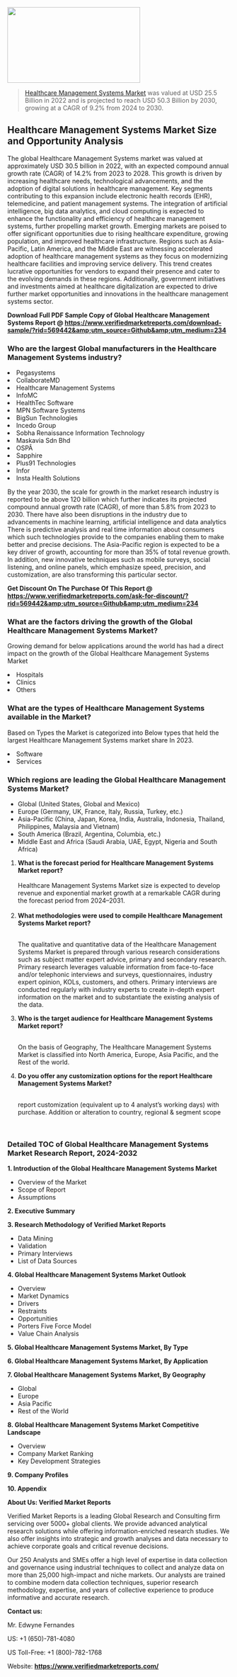 <img src="https://ffe5etoiles.com/wp-content/uploads/2024/12/MST1-300x171.png" alt="" width="300" height="171" class="alignnone size-medium wp-image-20088" /><blockquote><p><p><a href="https://www.verifiedmarketreports.com/download-sample/?rid=569442&utm_source=Github&utm_medium=234" target="_blank">Healthcare Management Systems Market</a> was valued at USD 25.5 Billion in 2022 and is projected to reach USD 50.3 Billion by 2030, growing at a CAGR of 9.2% from 2024 to 2030.</p></blockquote><p><h2>Healthcare Management Systems Market Size and Opportunity Analysis</h2>The global Healthcare Management Systems market was valued at approximately USD 30.5 billion in 2022, with an expected compound annual growth rate (CAGR) of 14.2% from 2023 to 2028. This growth is driven by increasing healthcare needs, technological advancements, and the adoption of digital solutions in healthcare management. Key segments contributing to this expansion include electronic health records (EHR), telemedicine, and patient management systems. The integration of artificial intelligence, big data analytics, and cloud computing is expected to enhance the functionality and efficiency of healthcare management systems, further propelling market growth. Emerging markets are poised to offer significant opportunities due to rising healthcare expenditure, growing population, and improved healthcare infrastructure. Regions such as Asia-Pacific, Latin America, and the Middle East are witnessing accelerated adoption of healthcare management systems as they focus on modernizing healthcare facilities and improving service delivery. This trend creates lucrative opportunities for vendors to expand their presence and cater to the evolving demands in these regions. Additionally, government initiatives and investments aimed at healthcare digitalization are expected to drive further market opportunities and innovations in the healthcare management systems sector.</p><p class=""><strong>Download Full PDF Sample Copy of Global Healthcare Management Systems Report @ <a href="https://www.verifiedmarketreports.com/download-sample/?rid=569442&amp;utm_source=Github&amp;utm_medium=234" target="_blank">https://www.verifiedmarketreports.com/download-sample/?rid=569442&amp;utm_source=Github&amp;utm_medium=234</a></strong></p><h3 id="" class="">Who are the largest Global manufacturers in the Healthcare Management Systems industry?</h3><p><li>Pegasystems</li><li> CollaborateMD</li><li> Healthcare Management Systems</li><li> InfoMC</li><li> HealthTec Software</li><li> MPN Software Systems</li><li> BigSun Technologies</li><li> Incedo Group</li><li> Sobha Renaissance Information Technology</li><li> Maskavia Sdn Bhd</li><li> OSPÂ </li><li> Sapphire</li><li> Plus91 Technologies</li><li> Infor</li><li> Insta Health Solutions</li></p><div class=""><div class="" dir="" data-message-author-role="" data-message-id="" data-message-model-slug=""><div class=""><div class=""><div class=""><div class="" dir="" data-message-author-role="" data-message-id="" data-message-model-slug=""><div class=""><div class=""><p>By the year 2030, the scale for growth in the market research industry is reported to be above 120 billion which further indicates its projected compound annual growth rate (CAGR), of more than 5.8% from 2023 to 2030. There have also been disruptions in the industry due to advancements in machine learning, artificial intelligence and data analytics There is predictive analysis and real time information about consumers which such technologies provide to the companies enabling them to make better and precise decisions. The Asia-Pacific region is expected to be a key driver of growth, accounting for more than 35% of total revenue growth. In addition, new innovative techniques such as mobile surveys, social listening, and online panels, which emphasize speed, precision, and customization, are also transforming this particular sector.</p><p><strong>Get Discount On The Purchase Of This Report @&nbsp; <a href="https://www.verifiedmarketreports.com/ask-for-discount/?rid=569442&amp;utm_source=Github&amp;utm_medium=234" target="_blank">https://www.verifiedmarketreports.com/ask-for-discount/?rid=569442&amp;utm_source=Github&amp;utm_medium=234</a></strong></p></div></div></div></div></div></div></div></div><h3 id="" class="">What are the factors driving the growth of the Global Healthcare Management Systems Market?</h3><p id="" class="">Growing demand for below applications around the world has had a direct impact on the growth of the Global Healthcare Management Systems Market</p><p id="" class=""><li>Hospitals</li><li> Clinics</li><li> Others</li></p><h3 id="" class="">What are the types of Healthcare Management Systems available in the Market?</h3><p id="" class="">Based on Types the Market is categorized into Below types that held the largest Healthcare Management Systems market share In 2023.</p><p id="" class=""><li>Software</li><li> Services</li></p><h3 id="" class="">Which regions are leading the Global Healthcare Management Systems Market?</h3><ul><li>Global (United States, Global and Mexico)</li><li>Europe (Germany, UK, France, Italy, Russia, Turkey, etc.)</li><li>Asia-Pacific (China, Japan, Korea, India, Australia, Indonesia, Thailand, Philippines, Malaysia and Vietnam)</li><li>South America (Brazil, Argentina, Columbia, etc.)</li><li>Middle East and Africa (Saudi Arabia, UAE, Egypt, Nigeria and South Africa)</li></ul><p><ol><li><strong>What is the forecast period for Healthcare Management Systems Market report?<br /></strong><br /><span data-sheets-root="1" data-sheets-value="{&quot;1&quot;:2,&quot;2&quot;:&quot;XXXX size is expected to develop revenue and exponential market growth at a remarkable CAGR during the forecast period from 2024&ndash;2030.&quot;}" data-sheets-userformat="{&quot;2&quot;:12674,&quot;4&quot;:{&quot;1&quot;:2,&quot;2&quot;:16776960},&quot;10&quot;:2,&quot;11&quot;:0,&quot;15&quot;:&quot;Arial&quot;,&quot;16&quot;:12}">Healthcare Management Systems Market size is expected to develop revenue and exponential market growth at a remarkable CAGR during the forecast period from 2024&ndash;2031.</span><br /><br /></li><li><strong>What methodologies were used to compile Healthcare Management Systems Market report?<br /><br /></strong><p>The qualitative and quantitative data of the&nbsp;Healthcare Management Systems Market is prepared through various research considerations such as subject matter expert advice, primary and secondary research. Primary research leverages valuable information from face-to-face and/or telephonic interviews and surveys, questionnaires, industry expert opinion, KOLs, customers, and others. Primary interviews are conducted regularly with industry experts to create in-depth expert information on the market and to substantiate the existing analysis of the data.&nbsp;</p></li><li><strong>Who is the target audience for Healthcare Management Systems Market report?<br /><br /></strong><p>On the basis of Geography, The&nbsp;Healthcare Management Systems Market is classified into North America, Europe, Asia Pacific, and the Rest of the world.</p></li><li><strong>Do you offer any customization options for the report Healthcare Management Systems Market?<br /><br /></strong><p>report customization (equivalent up to 4 analyst&rsquo;s working days) with purchase. Addition or alteration to country, regional &amp; segment scope</p><p>&nbsp;</p></li></ol></p><h3 id="" class="">Detailed TOC of Global Healthcare Management Systems Market Research Report, 2024-2032</h3><p id="" class=""><strong>1. Introduction of the Global Healthcare Management Systems Market</strong></p><ul><li>Overview of the Market</li><li>Scope of Report</li><li>Assumptions</li></ul><p id="" class=""><strong>2. Executive Summary</strong></p><p id="" class=""><strong>3. Research Methodology of&nbsp;Verified Market Reports</strong></p><ul><li>Data Mining</li><li>Validation</li><li>Primary Interviews</li><li>List of Data Sources</li></ul><p id="" class=""><strong>4. Global Healthcare Management Systems Market Outlook</strong></p><ul><li>Overview</li><li>Market Dynamics</li><li>Drivers</li><li>Restraints</li><li>Opportunities</li><li>Porters Five Force Model</li><li>Value Chain Analysis</li></ul><p id="" class=""><strong>5. Global Healthcare Management Systems Market, By&nbsp;Type</strong></p><p id="" class=""><strong>6. Global Healthcare Management Systems Market, By Application</strong></p><p id="" class=""><strong>7. Global Healthcare Management Systems Market, By Geography</strong></p><ul><li>Global</li><li>Europe</li><li>Asia Pacific</li><li>Rest of the World</li></ul><p id="" class=""><strong>8. Global Healthcare Management Systems Market Competitive Landscape</strong></p><ul><li>Overview</li><li>Company Market Ranking</li><li>Key Development Strategies</li></ul><p id="" class=""><strong>9. Company Profiles</strong></p><p id="" class=""><strong>10. Appendix</strong></p><p id="" class=""><strong>About Us: Verified Market Reports</strong></p><p id="" class="">Verified Market Reports is a leading Global Research and Consulting firm servicing over 5000+ global clients. We provide advanced analytical research solutions while offering information-enriched research studies. We also offer insights into strategic and growth analyses and data necessary to achieve corporate goals and critical revenue decisions.</p><p id="" class="">Our 250 Analysts and SMEs offer a high level of expertise in data collection and governance using industrial techniques to collect and analyze data on more than 25,000 high-impact and niche markets. Our analysts are trained to combine modern data collection techniques, superior research methodology, expertise, and years of collective experience to produce informative and accurate research.</p><p id="" class=""><strong>Contact us:</strong></p><p id="" class="">Mr. Edwyne Fernandes</p><p id="" class="">US: +1 (650)-781-4080</p><p id="" class="">US Toll-Free: +1 (800)-782-1768</p><p id="" class="">Website: <a target="" data-test-app-aware-link=""><strong>https://www.verifiedmarketreports.com/</strong></a></p>
